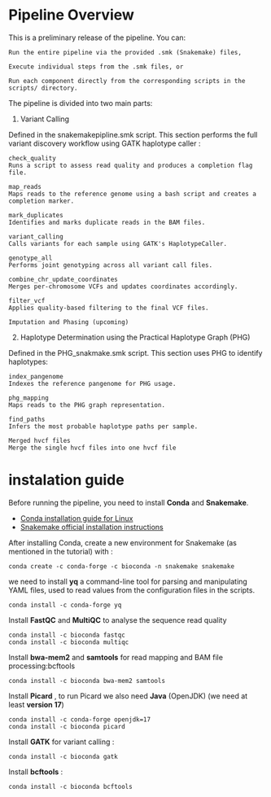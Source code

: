 # Pipeline Overview

This is a preliminary release of the pipeline. You can:

    Run the entire pipeline via the provided .smk (Snakemake) files,

    Execute individual steps from the .smk files, or

    Run each component directly from the corresponding scripts in the scripts/ directory.

 The pipeline is divided into two main parts:
1. Variant Calling

Defined in the snakemakepipline.smk script. This section performs the full variant discovery workflow using GATK haplotype caller :

    check_quality
    Runs a script to assess read quality and produces a completion flag file.

    map_reads
    Maps reads to the reference genome using a bash script and creates a completion marker.

    mark_duplicates
    Identifies and marks duplicate reads in the BAM files.

    variant_calling
    Calls variants for each sample using GATK's HaplotypeCaller.

    genotype_all
    Performs joint genotyping across all variant call files.

    combine_chr_update_coordinates
    Merges per-chromosome VCFs and updates coordinates accordingly.

    filter_vcf
    Applies quality-based filtering to the final VCF files.

    Imputation and Phasing (upcoming)


2. Haplotype Determination using the Practical Haplotype Graph (PHG)

Defined in the PHG_snakmake.smk script. This section uses PHG to identify haplotypes:

    index_pangenome
    Indexes the reference pangenome for PHG usage.

    phg_mapping
    Maps reads to the PHG graph representation.

    find_paths
    Infers the most probable haplotype paths per sample.
    
    Merged hvcf files
    Merge the single hvcf files into one hvcf file

# instalation guide 

Before running the pipeline, you need to install **Conda** and **Snakemake**.

- [Conda installation guide for Linux](https://docs.conda.io/projects/conda/en/latest/user-guide/install/linux.html)  
-  [Snakemake official installation instructions](https://snakemake.readthedocs.io/en/stable/getting_started/installation.html)

After installing Conda, create a new environment for Snakemake (as mentioned in the tutorial) with :

```
conda create -c conda-forge -c bioconda -n snakemake snakemake
```
 we need to install **yq** a command-line tool for parsing and manipulating YAML files, used to read values from the configuration files in the scripts.

```
conda install -c conda-forge yq
```

Install **FastQC** and **MultiQC** to analyse the sequence read quality

```
conda install -c bioconda fastqc
conda install -c bioconda multiqc

```

Install **bwa-mem2** and **samtools** for read mapping and BAM file processing:bcftools

```
conda install -c bioconda bwa-mem2 samtools
```

Install **Picard** , to run Picard we also need **Java** (OpenJDK) (we need at least **version 17**)

```
conda install -c conda-forge openjdk=17
conda install -c bioconda picard

```
Install **GATK** for variant calling :
```
conda install -c bioconda gatk
```

Install **bcftools** :

```
conda install -c bioconda bcftools
```



